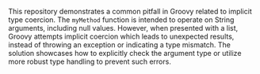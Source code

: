 This repository demonstrates a common pitfall in Groovy related to implicit type coercion. The `myMethod` function is intended to operate on String arguments, including null values. However, when presented with a list, Groovy attempts implicit coercion which leads to unexpected results, instead of throwing an exception or indicating a type mismatch.  The solution showcases how to explicitly check the argument type or utilize more robust type handling to prevent such errors.